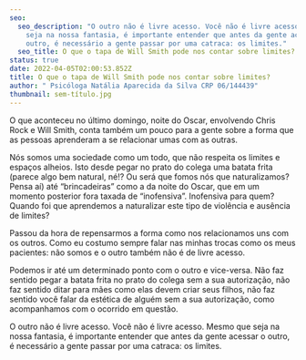 ```yaml
---
seo:
  seo_description: "O outro não é livre acesso. Você não é livre acesso. Mesmo que
    seja na nossa fantasia, é importante entender que antes da gente acessar o
    outro, é necessário a gente passar por uma catraca: os limites."
  seo_title: O que o tapa de Will Smith pode nos contar sobre limites?
status: true
date: 2022-04-05T02:00:53.852Z
title: O que o tapa de Will Smith pode nos contar sobre limites?
author: " Psicóloga Natália Aparecida da Silva CRP 06/144439"
thumbnail: sem-título.jpg
---
```

<!--StartFragment-->

O que aconteceu no último domingo, noite do Oscar, envolvendo Chris Rock e Will Smith, conta também um pouco para a gente sobre a forma que as pessoas aprenderam a se relacionar umas com as outras.

Nós somos uma sociedade como um todo, que não respeita os limites e espaços alheios. Isto desde pegar no prato do colega uma batata frita (parece algo bem natural, né!? Ou será que fomos nós que naturalizamos? Pensa aí) até “brincadeiras” como a da noite do Oscar, que em um momento posterior fora taxada de “inofensiva”. Inofensiva para quem? Quando foi que aprendemos a naturalizar este tipo de violência e ausência de limites?

Passou da hora de repensarmos a forma como nos relacionamos uns com os outros. Como eu costumo sempre falar nas minhas trocas como os meus pacientes: não somos e o outro também não é de livre acesso.

Podemos ir até um determinado ponto com o outro e vice-versa. Não faz sentido pegar a batata frita no prato do colega sem a sua autorização, não faz sentido ditar para mães como elas devem criar seus filhos, não faz sentido você falar da estética de alguém sem a sua autorização, como acompanhamos com o ocorrido em questão.

O outro não é livre acesso. Você não é livre acesso. Mesmo que seja na nossa fantasia, é importante entender que antes da gente acessar o outro, é necessário a gente passar por uma catraca: os limites.

<!--EndFragment-->